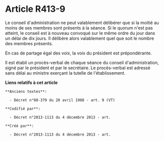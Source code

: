 # Article R413-9

Le conseil d'administration ne peut valablement délibérer que si la moitié au moins de ses membres sont présents à la séance.
Si le quorum n'est pas atteint, le conseil est à nouveau convoqué sur le même ordre du jour dans un délai de dix jours. Il
délibère alors valablement quel que soit le nombre des membres présents.

En cas de partage égal des voix, la voix du président est prépondérante.

Il est établi un procès-verbal de chaque séance du conseil d'administration, signé par le président et par le secrétaire. Le
procès-verbal est adressé sans délai au ministre exerçant la tutelle de l'établissement.

**Liens relatifs à cet article**

	**Anciens textes**:

	  - Décret n°88-379 du 20 avril 1988 - art. 9 (VT)

	**Codifié par**:

	  - Décret n°2013-1113 du 4 décembre 2013 - art.

	**Créé par**:

	  - Décret n°2013-1113 du 4 décembre 2013 - art.
